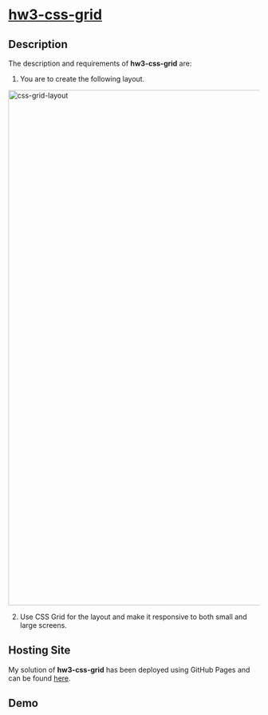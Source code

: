 # [hw3-css-grid](https://georgiosioannoucoder.github.io/hw3-css-grid/)

## Description
The description and requirements of **hw3-css-grid** are:

1. You are to create the following layout.
<img width="1031" alt="css-grid-layout" src="https://github.com/GeorgiosIoannouCoder/hw3-css-grid/assets/110848236/a7ff1955-5333-45ad-96e4-116b2c102c60">

2. Use CSS Grid for the layout and make it responsive to both small and large screens.

## Hosting Site
My solution of **hw3-css-grid** has been deployed using GitHub Pages and can be found [here](https://georgiosioannoucoder.github.io/hw3-css-grid/).

## Demo
